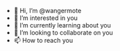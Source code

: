 - 👋 Hi, I’m @wangermote
- 👀 I’m interested in you
- 🌱 I’m currently learning about you
- 💞️ I’m looking to collaborate on you
- 📫 How to reach you

<!---
wangermote/wangermote is a ✨ special ✨ repository because its `README.md` (this file) appears on your GitHub profile.
You can click the Preview link to take a look at your changes.
--->
